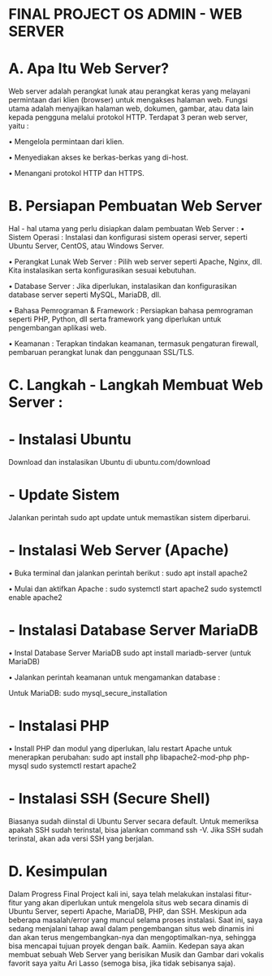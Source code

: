 # FINAL PROJECT OS ADMIN - WEB SERVER

# A. Apa Itu Web Server?
Web server adalah perangkat lunak atau perangkat keras yang melayani permintaan dari klien (browser) untuk mengakses halaman web. Fungsi utama adalah menyajikan halaman web, dokumen, gambar, atau data lain kepada pengguna melalui protokol HTTP. Terdapat 3 peran web server, yaitu :

• Mengelola permintaan dari klien.

• Menyediakan akses ke berkas-berkas yang di-host.

• Menangani protokol HTTP dan HTTPS.

# B. Persiapan Pembuatan Web Server
Hal - hal utama yang perlu disiapkan dalam pembuatan Web Server :
•	Sistem Operasi : Instalasi dan konfigurasi sistem operasi server, seperti Ubuntu Server, CentOS, atau Windows Server.

•	Perangkat Lunak Web Server : Pilih web server seperti Apache, Nginx, dll. Kita instalasikan serta konfigurasikan sesuai kebutuhan.

•	Database Server : Jika diperlukan, instalasikan dan konfigurasikan database server seperti MySQL, MariaDB, dll.

•	Bahasa Pemrograman & Framework : Persiapkan bahasa pemrograman seperti PHP, Python, dll serta framework yang diperlukan untuk pengembangan aplikasi web.

•	Keamanan : Terapkan tindakan keamanan, termasuk pengaturan firewall, pembaruan perangkat lunak dan penggunaan SSL/TLS.


# C. Langkah - Langkah Membuat Web Server :

# - Instalasi Ubuntu
Download dan instalasikan Ubuntu di ubuntu.com/download

# - Update Sistem
Jalankan perintah sudo apt update untuk memastikan sistem diperbarui.

# - Instalasi Web Server (Apache)

•	Buka terminal dan jalankan perintah berikut :
sudo apt install apache2

•	Mulai dan aktifkan Apache :
sudo systemctl start apache2
sudo systemctl enable apache2

# - Instalasi Database Server MariaDB

•	Instal Database Server MariaDB
sudo apt install mariadb-server (untuk MariaDB)

•	Jalankan perintah keamanan untuk mengamankan database :

Untuk MariaDB: sudo mysql_secure_installation

# - Instalasi PHP

•	Install PHP dan modul yang diperlukan, lalu restart Apache untuk menerapkan perubahan:
sudo apt install php libapache2-mod-php php-mysql
sudo systemctl restart apache2

# - Instalasi SSH (Secure Shell)

Biasanya sudah diinstal di Ubuntu Server secara default. Untuk memeriksa apakah SSH sudah terinstal, bisa jalankan command ssh -V. Jika SSH sudah terinstal, akan ada versi SSH yang berjalan.

# D. Kesimpulan
Dalam Progress Final Project kali ini, saya telah melakukan instalasi fitur-fitur yang akan diperlukan untuk mengelola situs web secara dinamis di Ubuntu Server, seperti Apache, MariaDB, PHP, dan SSH. Meskipun ada beberapa masalah/error yang muncul selama proses instalasi. Saat ini, saya sedang menjalani tahap awal dalam pengembangan situs web dinamis ini dan akan terus mengembangkan-nya dan mengoptimalkan-nya, sehingga bisa mencapai tujuan proyek dengan baik. Aamiin. Kedepan saya akan membuat sebuah Web Server yang berisikan Musik dan Gambar dari vokalis favorit saya yaitu Ari Lasso (semoga bisa, jika tidak sebisanya saja).
